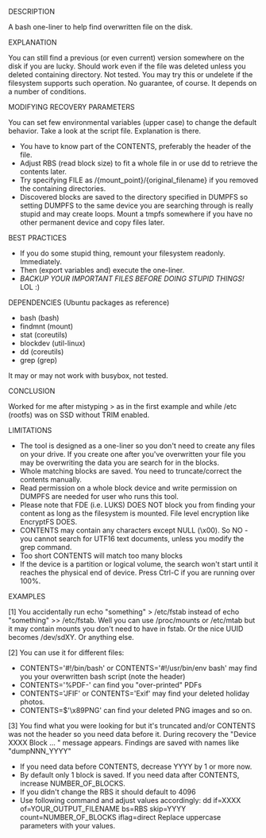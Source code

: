 DESCRIPTION

A bash one-liner to help find overwritten file on the disk.

EXPLANATION

You can still find a previous (or even current) version somewhere on the disk if you are lucky.
Should work even if the file was deleted unless you deleted containing directory.
Not tested. You may try this or undelete if the filesystem supports such operation.
No guarantee, of course. It depends on a number of conditions.

MODIFYING RECOVERY PARAMETERS

You can set few environmental variables (upper case) to change the default behavior.
Take a look at the script file. Explanation is there.
- You have to know part of the CONTENTS, preferably the header of the file.
- Adjust RBS (read block size) to fit a whole file in or use dd to retrieve the contents later.
- Try specifying FILE as /{mount_point}/{original_filename} if you removed the containing directories.
- Discovered blocks are saved to the directory specified in DUMPFS so setting DUMPFS to the same device you are searching through is really stupid and may create loops.
Mount a tmpfs somewhere if you have no other permanent device and copy files later.

BEST PRACTICES

- If you do some stupid thing, remount your filesystem readonly. Immediately.
- Then (export variables and) execute the one-liner.
- *BACKUP YOUR IMPORTANT FILES BEFORE DOING STUPID THINGS!* LOL :)

DEPENDENCIES (Ubuntu packages as reference)

- bash (bash)
- findmnt (mount)
- stat (coreutils)
- blockdev (util-linux)
- dd (coreutils)
- grep (grep)

It may or may not work with busybox, not tested.

CONCLUSION

Worked for me after mistyping > as in the first example and while /etc (rootfs) was on SSD without TRIM enabled.

LIMITATIONS

- The tool is designed as a one-liner so you don't need to create any files on your drive.
  If you create one after you've overwritten your file you may be overwriting the data you are search for in the blocks.
- Whole matching blocks are saved. You need to truncate/correct the contents manually.
- Read permission on a whole block device and write permission on DUMPFS are needed for user who runs this tool.
- Please note that FDE (i.e. LUKS) DOES NOT block you from finding your content as long as the filesystem is mounted.
  File level encryption like EncryptFS DOES.
- CONTENTS may contain any characters except NULL (\x00).
  So NO - you cannot search for UTF16 text documents, unless you modify the grep command.
- Too short CONTENTS will match too many blocks
- If the device is a partition or logical volume, the search won't start until it reaches the physical end of device.
  Press Ctrl-C if you are running over 100%.

EXAMPLES

[1]
You accidentally run echo "something" > /etc/fstab instead of echo "something" >> /etc/fstab.
Well you can use /proc/mounts or /etc/mtab but it may contain mounts you don't need to have in fstab.
Or the nice UUID becomes /dev/sdXY. Or anything else.

[2]
You can use it for different files:
  - CONTENTS='#!/bin/bash' or CONTENTS='#!/usr/bin/env bash' may find you your overwritten bash script (note the header)
  - CONTENTS='%PDF-' can find you "over-printed" PDFs
  - CONTENTS='JFIF' or CONTENTS='Exif' may find your deleted holiday photos.
  - CONTENTS=$'\x89PNG' can find your deleted PNG images
and so on.

[3]
You find what you were looking for but it's truncated and/or CONTENTS was not the header so you need data before it.
During recovery the "Device XXXX Block ... " message appears.
Findings are saved with names like "dumpNNN_YYYY"
- If you need data before CONTENTS, decrease YYYY by 1 or more now.
- By default only 1 block is saved. If you need data after CONTENTS, increase NUMBER_OF_BLOCKS.
- If you didn't change the RBS it should default to 4096
- Use following command and adjust values accordingly:
  dd if=XXXX of=YOUR_OUTPUT_FILENAME bs=RBS skip=YYYY count=NUMBER_OF_BLOCKS iflag=direct
  Replace uppercase parameters with your values.

